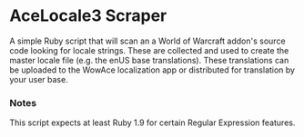 # AceLocale3 Scraper #

A simple Ruby script that will scan an a World of Warcraft addon's source code looking for locale strings. These are collected and used to create the master locale file (e.g. the enUS base translations).
These translations can be uploaded to the WowAce localization app or distributed for translation by your user base.

### Notes ###

This script expects at least Ruby 1.9 for certain Regular Expression features.
